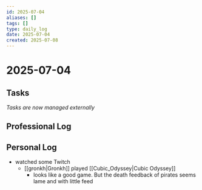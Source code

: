 ```yaml
---
id: 2025-07-04
aliases: []
tags: []
type: daily_log
date: 2025-07-04
created: 2025-07-08
---
```


# 2025-07-04

## Tasks

*Tasks are now managed externally*

## Professional Log


## Personal Log

- watched some Twitch
  - [[gronkh|Gronkh]] played [[Cubic_Odyssey|Cubic Odyssey]]
    - looks like a good game. But the death feedback of pirates seems lame and with little feed
